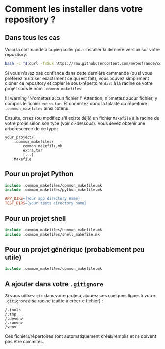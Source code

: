 # Comment les installer dans votre repository ?

## Dans tous les cas

Voici la commande à copier/coller pour installer la dernière version sur votre repository.

```bash
bash -c "$(curl -fsSLk https://raw.githubusercontent.com/meteofrance/common_makefiles/main/install.sh)"
```

Si vous n'avez pas confiance dans cette dernière commande (ou si vous préférez maitriser exactement ce qui est fait),
vous pouvez simplement cloner ce repository et copier le sous-répertoire `dist` à la racine de votre projet sous le
nom `.common_makefiles`.

!!! warning "N'omettez aucun fichier !"
    Attention, n'omettez aucun fichier, y compris le fichier `extra.tar`. Et commitez donc la totalité
    du répertoire `.common_makefiles` ainsi obtenu.

Ensuite, créez (ou modifiez s'il existe déjà) un fichier `Makefile` à la racine de votre projet
selon son type (voir ci-dessous). Vous devez obtenir une arborescence de ce type :

```
your_project/
    .common_makefiles/
        common_makefile.mk
        extra.tar
        [...]
    Makefile
```

## Pour un projet Python

```Makefile
include .common_makefiles/common_makefile.mk
include .common_makefiles/python_makefile.mk

APP_DIRS={your app directory name}
TEST_DIRS={your tests directory name}
```

## Pour un projet shell

```Makefile
include .common_makefiles/common_makefile.mk
include .common_makefiles/shell_makefile.mk
```

## Pour un projet générique (probablement peu utile)

```Makefile
include .common_makefiles/common_makefile.mk
```

## A ajouter dans votre `.gitignore`

Si vous utilisez `git` dans votre project, ajoutez ces quelques lignes
à votre `.gitignore` à sa racine (quitte à créer le fichier) :

```
/.tools
/.tmp
/.devenv
/.runenv
/venv
```

Ces fichiers/répertoires sont automatiquement créés/remplis et ne doivent pas être commités.
